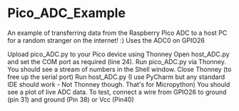 # Pico_ADC_Example
An example of transferring data from the Raspberry Pico ADC to a host PC for a random stranger on the internet! :) 
Uses the ADC0 on GPIO26 

Upload pico_ADC.py to your Pico device using Thonney 
Open host_ADC.py and set the COM port as required (line 24). 
Run pico_ADC.py via Thonney. You should see a stream of numbers in the Shell window. 
Close Thonney (to free up the serial port)
Run host_ADC.py (I use PyCharm but any standard IDE should work - Not Thonney though. That's for Micropython)
You should see a plot of live ADC data. To test, connect a wire from GPIO26 to ground (pin 31) and ground (Pin 38) or Vcc (Pin40)
